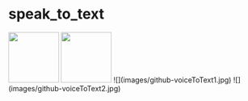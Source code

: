 # speak_to_text

<img src="images/github-voiceToText1.jpg" width="100" height="100">
<img src="images/github-voiceToText2.jpg" width="100" height="100">
![](images/github-voiceToText1.jpg)
![](images/github-voiceToText2.jpg)
